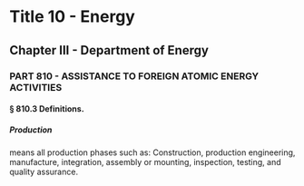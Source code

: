 
# Title 10 - Energy
## Chapter III - Department of Energy
### PART 810 - ASSISTANCE TO FOREIGN ATOMIC ENERGY ACTIVITIES
#### § 810.3 Definitions.
##### Production

means all production phases such as: Construction, production engineering, manufacture, integration, assembly or mounting, inspection, testing, and quality assurance.
